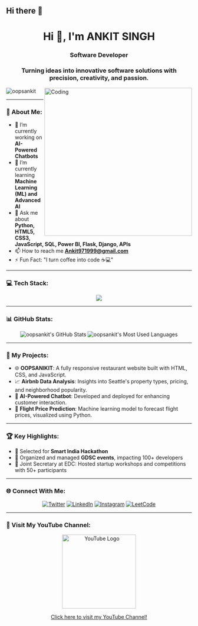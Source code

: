 ## Hi there 👋

<h1 align="center">Hi 👋, I'm ANKIT SINGH </h1>
<h3 align="center">Software Developer</h3>
<h3 align="center">Turning ideas into innovative software solutions with precision, creativity, and passion.</h3>

<img align="right" alt="Coding" width="400" src="https://camo.githubusercontent.com/87af9a9fec730c94fc8b08eb21fa5ef6ab7831a67ba17bf8cc76696f6e4be1ef/68747470733a2f2f63646e2e6472696262626c652e636f6d2f75736572732f313138373833362f73637265656e73686f74732f363533393432392f70726f6772616d65722e676966">

<p align="left"> <img src="https://komarev.com/ghpvc/?username=oopsankit&label=Profile%20views&color=0e75b6&style=flat" alt="oopsankit" /> </p>

---

### 🚀 About Me:
- 🔭 I’m currently working on **AI-Powered Chatbots**  
- 🌱 I’m currently learning **Machine Learning (ML) and Advanced AI**  
- 💬 Ask me about **Python, HTML5, CSS3, JavaScript, SQL, Power BI, Flask, Django, APIs**  
- 📫 How to reach me **Ankit971999@gmail.com**  
- ⚡ Fun Fact: "I turn coffee into code ☕💻"  

---

### 💻 Tech Stack:
<div align="center">
  <img src="https://skillicons.dev/icons?i=python,java,html,css,javascript,django,flask,aws,azure,mysql,sqlite,linux,figma,git,photoshop" />
</div>

---

### 📊 GitHub Stats:
<div align="center">
  <img src="https://github-readme-stats.vercel.app/api?username=oopsankit&show_icons=true&theme=radical" alt="oopsankit's GitHub Stats" />
  
  <img src="https://github-readme-stats.vercel.app/api/top-langs/?username=oopsankit&layout=compact&theme=radical" alt="oopsankit's Most Used Languages" />
</div>

---

### 🌟 My Projects:
- 🌐 **OOPSANIKIT**: A fully responsive restaurant website built with HTML, CSS, and JavaScript.  
- 📈 **Airbnb Data Analysis**: Insights into Seattle's property types, pricing, and neighborhood popularity.  
- 🤖 **AI-Powered Chatbot**: Developed and deployed for enhancing customer interaction.  
- 🚀 **Flight Price Prediction**: Machine learning model to forecast flight prices, visualized using Python.

---

### 🏆 Key Highlights:
- 🌟 Selected for **Smart India Hackathon**  
- 🏅 Organized and managed **GDSC events**, impacting 100+ developers  
- 🤝 Joint Secretary at EDC: Hosted startup workshops and competitions with 50+ participants  

---

### 🌐 Connect With Me:
<p align="center">
  <a href="https://twitter.com/oopsankit"><img src="https://img.icons8.com/color/48/000000/twitter--v1.png" alt="Twitter"/></a>
  <a href="https://linkedin.com/in/oopsankit"><img src="https://img.icons8.com/color/48/000000/linkedin.png" alt="LinkedIn"/></a>
  <a href="https://instagram.com/oopsankit"><img src="https://img.icons8.com/color/48/000000/instagram-new--v1.png" alt="Instagram"/></a>
  <a href="https://www.leetcode.com/oopsankit"><img src="https://img.icons8.com/external-tal-revivo-shadow-tal-revivo/48/000000/external-level-up-your-coding-skills-and-quickly-land-a-job-logo-shadow-tal-revivo.png" alt="LeetCode"/></a>
</p>

---

### 🚀 Visit My YouTube Channel:
<div align="center">
  <a href="https://www.youtube.com/@oopsankit" target="_blank">
    <img src="https://upload.wikimedia.org/wikipedia/commons/4/42/YouTube_icon_%282013-2017%29.png" alt="YouTube Logo" width="200" />
  </a>
  <p><a href="https://www.youtube.com/@oopsankit" target="_blank">Click here to visit my YouTube Channel!</a></p>
</div>








